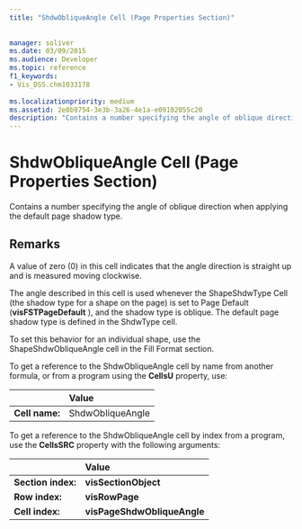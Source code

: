 ```yaml
---
title: "ShdwObliqueAngle Cell (Page Properties Section)"
 
 
manager: soliver
ms.date: 03/09/2015
ms.audience: Developer
ms.topic: reference
f1_keywords:
- Vis_DSS.chm1033178
 
ms.localizationpriority: medium
ms.assetid: 2e0b9754-3e3b-3a26-4e1a-e09102055c20
description: "Contains a number specifying the angle of oblique direction when applying the default page shadow type."
---
```


# ShdwObliqueAngle Cell (Page Properties Section)

Contains a number specifying the angle of oblique direction when applying the default page shadow type.
  
## Remarks

A value of zero (0) in this cell indicates that the angle direction is straight up and is measured moving clockwise.
  
 The angle described in this cell is used whenever the ShapeShdwType Cell (the shadow type for a shape on the page) is set to Page Default (**visFSTPageDefault** ), and the shadow type is oblique. The default page shadow type is defined in the ShdwType cell. 
  
To set this behavior for an individual shape, use the ShapeShdwObliqueAngle cell in the Fill Format section.
  
To get a reference to the ShdwObliqueAngle cell by name from another formula, or from a program using the **CellsU** property, use: 
  
||Value |
|:-----|:-----|
| **Cell name:**  <br/> | ShdwObliqueAngle  <br/> |
   
To get a reference to the ShdwObliqueAngle cell by index from a program, use the **CellsSRC** property with the following arguments: 
  
||Value |
|:-----|:-----|
| **Section index:**  <br/> |**visSectionObject** <br/> |
| **Row index:**  <br/> |**visRowPage** <br/> |
| **Cell index:**  <br/> |**visPageShdwObliqueAngle** <br/> |
   

